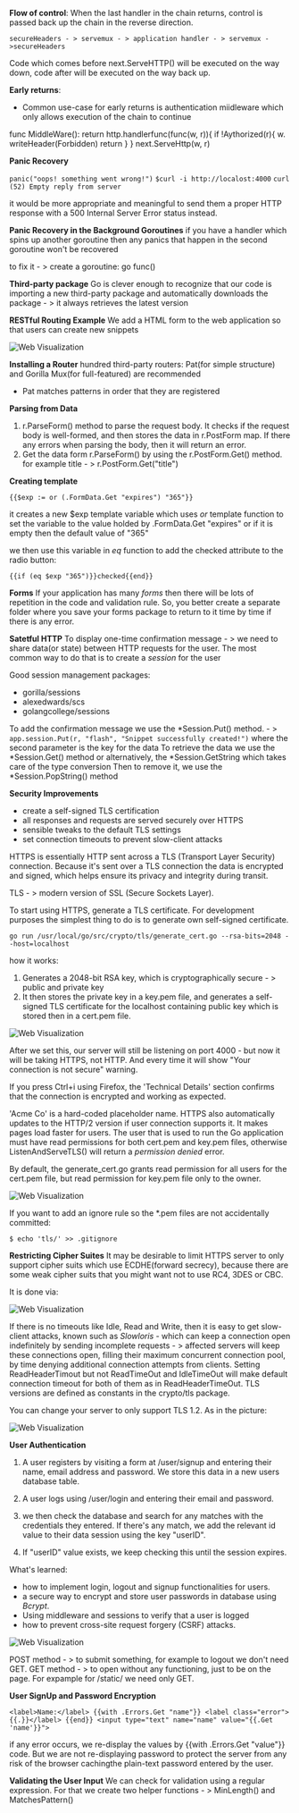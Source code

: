 **Flow of control**:
When the last handler in the chain returns, control is passed back up the chain in the reverse direction.

```secureHeaders - > servemux - > application handler - > servemux - >secureHeaders```

Code which comes before next.ServeHTTP() will be executed on the way down, code after will be executed on the way back up.

**Early returns**:
- Common use-case for early returns is authentication miidleware which only allows execution of the chain to continue

func MiddleWare():
        return http.handlerfunc(func(w, r)){
            if !Aythorized(r){
                w. writeHeader(Forbidden)
                return 
            }
        }
        next.ServeHttp(w, r)

**Panic Recovery**

```panic("oops! something went wrong!")```
```$curl -i http://localost:4000```
```curl (52) Empty reply from server```

it would be more appropriate and meaningful to send them a proper HTTP response with a 500 Internal Server Error status instead.

**Panic Recovery in the Background Goroutines**
if you have a handler which spins up another goroutine then any panics that happen in the second goroutine won't be recovered

to fix it - > create a goroutine: go func()

**Third-party package**
Go is clever enough to recognize that our code is importing a new third-party package and automatically downloads the package - > it always retrieves the latest version

**RESTful Routing Example**
We add a HTML form to the web application so that users can create new snippets

![Web Visualization](https://github.com/belivinge/commands/blob/master/aoaoa.png)

**Installing a Router**
hundred third-party routers: Pat(for simple structure) and Gorilla Mux(for full-featured) are recommended
- Pat matches patterns in order that they are registered

**Parsing from Data**
1) r.ParseForm() method to parse the request body. It checks if the request body is well-formed, and then stores the data in r.PostForm map. If there any errors when parsing the body, then it will return an error.
2) Get the data form r.ParseForm() by using the r.PostForm.Get() method. for example title - > r.PostForm.Get("title")

**Creating template**

``{{$exp := or (.FormData.Get "expires") "365"}}``

it creates a new $exp template variable which uses *or* template function to set the variable to the value holded by .FormData.Get "expires" or if it is empty then the default value of "365" 

we then use this variable in *eq* function to add the checked attribute to the radio button:

``{{if (eq $exp "365")}}checked{{end}}``

**Forms**
If your application has many *forms* then there will be lots of repetition in the code and validation rule.
So, you better create a separate folder where you save your forms package to return to it time by time if there is any error.

**Satetful HTTP**
To display one-time confirmation message - > we need to share data(or state) between HTTP requests for the user. The most common way to do that is to create a *session* for the user

Good session management packages:
- gorilla/sessions
- alexedwards/scs
- golangcollege/sessions  

To add the confirmation message we use the *Session.Put() method. - > ``app.session.Put(r, "flash", "Snippet successfully created!")`` where the second parameter is the key for the data
To retrieve the data we use the *Session.Get() method or alternatively, the *Session.GetString which takes care of the type conversion
Then to remove it, we use the *Session.PopString() method 

**Security Improvements**

- create a self-signed TLS certification
- all responses and requests are served securely over HTTPS
- sensible tweaks to the default TLS settings
- set connection timeouts to prevent slow-client attacks

HTTPS is essentially HTTP sent across a TLS (Transport Layer Security) connection. Because it's sent over a TLS connection the data is encrypted and signed, which helps ensure its privacy and integrity during transit.

TLS - > modern version of SSL (Secure Sockets Layer). 

To start using HTTPS, generate a TLS certificate. For development purposes the simplest thing to do is to generate own self-signed certificate.

``go run /usr/local/go/src/crypto/tls/generate_cert.go --rsa-bits=2048 --host=localhost``

how it works:
1. Generates a 2048-bit RSA key, which is cryptographically secure - > public and private key
2. It then stores the private key in a key.pem file, and generates a self-signed TLS certificate for the localhost containing public key which is stored then in a cert.pem file.

![Web Visualization](https://github.com/belivinge/commands/blob/master/bababa.png)

After we set this, our server will still be listening on port 4000 - but now it will be taking HTTPS, not HTTP. And every time it will show "Your connection is not secure" warning.

If you press Ctrl+i using Firefox, the 'Technical Details' section confirms that the connection is encrypted and working as expected.

'Acme Co' is a hard-coded placeholder name. HTTPS also automatically updates to the HTTP/2 version if user connection supports it. It makes pages load faster for users.
The user that is used to run the Go application must have read permissions for both cert.pem and key.pem files, otherwise ListenAndServeTLS() will return a *permission denied* error.

By default, the generate_cert.go grants read permission for all users for the cert.pem file, but read permission for key.pem file only to the owner.  

![Web Visualization](https://github.com/belivinge/commands/blob/master/cacac.png)

If you want to add an ignore rule so the *.pem files are not accidentally committed:

``$ echo 'tls/' >> .gitignore ``

**Restricting Cipher Suites**
It may be desirable to limit HTTPS server to only support cipher suits which use ECDHE(forward secrecy), because there are some weak cipher suits that you might want not to use RC4, 3DES or CBC.

It is done via:

![Web Visualization](https://github.com/belivinge/commands/blob/master/dododod.png)

If there is no timeouts like Idle, Read and Write, then it is easy to get slow-client attacks, known such as *Slowloris* - which can keep a connection open indefinitely by sending incomplete requests - > affected servers will keep these connections open, filling their maximum concurrent connection pool, by time denying additional connection attempts from clients. Setting ReadHeaderTimout but not ReadTimeOut and IdleTimeOut will make default connection timeout for both of them as in ReadHeaderTimeOut.
TLS versions are defined as constants in the crypto/tls package.

You can change your server to only support TLS 1.2. As in the picture:

![Web Visualization](https://github.com/belivinge/commands/blob/master/keen.png)

**User Authentication**
1. A user  registers by visiting a form at /user/signup and entering their name, email address and password. We store this data in a new users database table.

2. A user logs using /user/login and entering their email and password.

3. we then check the database and search for any matches with the credentials they entered. If there's any match, we add the relevant id value to their data session using the key "userID".

4. If "userID" value exists, we keep checking this until the session expires. 

What's learned:
- how to implement login, logout and signup functionalities for users.
- a secure way to encrypt and store user passwords in database using *Bcrypt*.
- Using middleware and sessions to verify that a user is logged
- how to prevent cross-site request forgery (CSRF) attacks.

![Web Visualization](https://github.com/belivinge/commands/blob/master/blabla.png)

POST method - > to submit something, for example to logout we don't need GET.
GET method - > to open without any functioning, just to be on the page. For expample for /static/ we need only GET.

**User SignUp and Password Encryption**

``
        <label>Name:</label>
        {{with .Errors.Get "name"}}
        <label class="error">{{.}}</label>
        {{end}}
        <input type="text" name="name" value="{{.Get 'name'}}">
``

if any error occurs, we re-display the values by {{with .Errors.Get "value"}} code. But we are not re-displaying password to protect the server from any risk of the browser cachingthe plain-text password entered by the user.

**Validating the User Input**
We can check for validation using a regular expression. For that we create two helper functions - > MinLength() and MatchesPattern()

